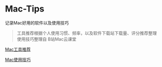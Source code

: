 # Mac-Tips

记录Mac好用的软件以及使用技巧

> 工具推荐根据个人使用习惯、频率，以及软件下载站下载量、评分推荐整理
> 使用技巧整理自 B站Mac云课堂

[Mac工具推荐](Mac工具推荐.md)

[Mac使用技巧](Mac使用技巧.md)
